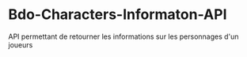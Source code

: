 # Bdo-Characters-Informaton-API
API permettant de retourner les informations sur les personnages d'un joueurs 
